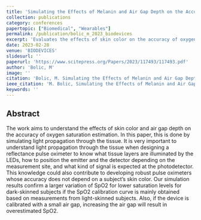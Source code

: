 ```yaml
---
title: 'Simulating the Effects of Melanin and Air Gap Depth on the Accuracy of Reflectance Pulse Oximeters'
collection: publications
category: conferences
papertopic: ["Biomedical", "Wearables"]
permalink: /publication/bolic_m_2023_biodevices
excerpt: 'Evaluates the effects of skin color on the accuracy of oxygen saturation estimates.'
date: 2023-02-28
venue: 'BIODEVICES'
slidesurl: ''
paperurl: 'https://www.scitepress.org/Papers/2023/117493/117493.pdf'
author: 'Bolic, M'
image: ''
citation: 'Bolic, M. Simulating the Effects of Melanin and Air Gap Depth on the Accuracy of Reflectance Pulse Oximeters. In Proceedings of the 16th International Joint Conference on Biomedical Engineering Systems and Technologies (BIOSTEC 2023) - Volume 1: BIODEVICES, pages 64-71 ISBN: 978-989-758-631-6; ISSN: 2184-4305.'
ieee_citation: 'M. Bolic, Simulating the Effects of Melanin and Air Gap Depth on the Accuracy of Reflectance Pulse Oximeters, BIODEVICES, pp. 64--71, 2023.'
keywords: ''
---
```


## Abstract

The work aims to understand the effects of skin color and air gap depth on the accuracy of oxygen saturation
estimation. In this paper, this is done by simulating light propagation through the tissue. It is very important to understand light propagation through the tissue when designing a reflectance pulse oximeter to know what tissue layers are illuminated by the LEDs, how to position the emitter and the detector depending on the
measurement site, and what kind of signal is expected at the photodetector. This knowledge could also
contribute to developing robust pulse oximeters whose accuracy does not depend on a subject’s skin color.
Our simulation results confirm a larger variation of SpO2 for lower saturation levels for dark-skinned subjects if the SpO2 calibration curve is mainly obtained based on measurements from light-skinned subjects. Also, if the device is calibrated with a small air gap, increasing the air gap will result in overestimated SpO2.
